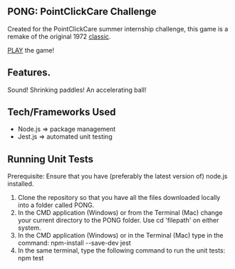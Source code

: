 
## PONG: PointClickCare Challenge
Created for the PointClickCare summer internship challenge, this game is a remake of the original 1972 [classic](https://en.wikipedia.org/wiki/Pong).

[PLAY](https://nabillearns.github.io/PONG/) the game!

## Features.
Sound! Shrinking paddles! An accelerating ball!

## Tech/Frameworks Used
- Node.js => package management
- Jest.js => automated unit testing

## Running Unit Tests
Prerequisite: Ensure that you have (preferably the latest version of) node.js installed.
1. Clone the repository so that you have all the files downloaded locally into a folder called PONG.
2. In the CMD application (Windows) or from the Terminal (Mac) change your current directory to the PONG folder. Use cd 'filepath' on either system.
3. In the CMD application (Windows) or in the Terminal (Mac) type in the command: npm-install --save-dev jest
4. In the same terminal, type the following command to run the unit tests: npm test

